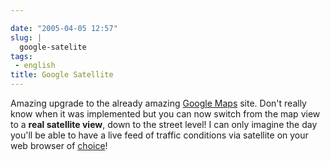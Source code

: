 ```yaml
---

date: "2005-04-05 12:57"
slug: |
  google-satelite
tags:
 - english
title: Google Satellite
---
```


Amazing upgrade to the already amazing [Google
Maps](http://maps.google.com/maps) site. Don't really know when it was
implemented but you can now switch from the map view to a **real
satellite view**, down to the street level! I can only imagine the day
you'll be able to have a live feed of traffic conditions via satellite
on your web browser of
[choice](http://www.mozilla.org/products/firefox/central.html)!
